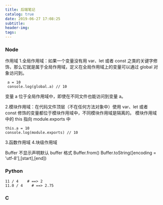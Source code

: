 ```yaml
---
title: 后端笔记
catalog: true
date: 2019-06-27 17:08:25
subtitle:
header-img:
tags:
---
```


### Node

作用域 1.全局作用域：如果一个变量没有用 var、let 或者 const 之类的关键字修饰，那么它就是属于全局作用域，定义在全局作用域上的变量可以通过 global 对象访问到。

     a = 10
     console.log(global.a) // 10

变量 a 位于全局作用域中，即使在不同文件也能访问到变量 a。

2.模块作用域：在代码文件顶层（不在任何方法对象中）使用 var、let 或者 const 修饰的变量都位于模块作用域中，不同模块作用域是隔离的。
模块作用域中的 this 指向 module.exports 中

    this.a = 10
    console.log(module.exports) // 10

3.函数作用域 4.块级作用域

Buffer
不显示声明默认 buffer 格式
Buffer.from()
Buffer.toString([encoding = 'utf-8'],[start],[end])

### Python

    11 / 4    # ==> 2
    11.0 / 4    # ==> 2.75

### C
